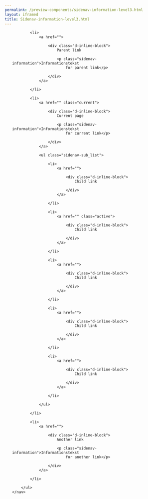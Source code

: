 ```yaml
--- 
permalink: /preview-components/sidenav-information-level3.html
layout: iframed 
title: Sidenav-information-level3.html
---
```

<div class="container mt-6 mb-6">
    <nav>
        <ul class="sidenav-list">

            <li>
                <a href="">

                    <div class="d-inline-block">
                        Parent link

                        <p class="sidenav-information">Informationstekst
                            for parent link</p>

                    </div>
                </a>

            </li>

            <li>
                <a href="" class="current">

                    <div class="d-inline-block">
                        Current page

                        <p class="sidenav-information">Informationstekst
                            for current link</p>

                    </div>
                </a>

                <ul class="sidenav-sub_list">

                    <li>
                        <a href="">

                            <div class="d-inline-block">
                                Child link

                            </div>
                        </a>

                    </li>

                    <li>
                        <a href="" class="active">

                            <div class="d-inline-block">
                                Child link

                            </div>
                        </a>

                    </li>

                    <li>
                        <a href="">

                            <div class="d-inline-block">
                                Child link

                            </div>
                        </a>

                    </li>

                    <li>
                        <a href="">

                            <div class="d-inline-block">
                                Child link

                            </div>
                        </a>

                    </li>

                    <li>
                        <a href="">

                            <div class="d-inline-block">
                                Child link

                            </div>
                        </a>

                    </li>

                </ul>

            </li>

            <li>
                <a href="">

                    <div class="d-inline-block">
                        Another link

                        <p class="sidenav-information">Informationstekst
                            for another link</p>

                    </div>
                </a>

            </li>

        </ul>
    </nav>
</div>